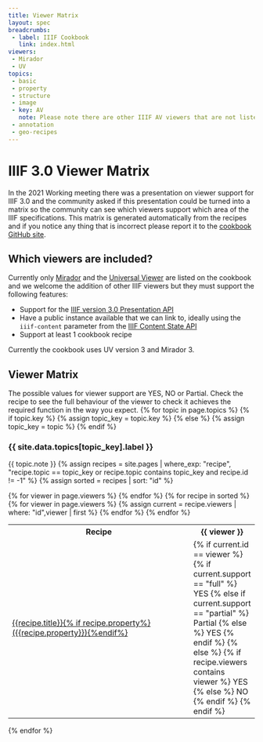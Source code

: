 ```yaml
---
title: Viewer Matrix
layout: spec
breadcrumbs:
 - label: IIIF Cookbook
   link: index.html
viewers:
 - Mirador
 - UV
topics:
 - basic
 - property
 - structure  
 - image
 - key: AV
   note: Please note there are other IIIF AV viewers that are not listed like the [Europeana Player](https://github.com/europeana/media-player) and the [iiif-react-media-player](https://samvera-labs.github.io/iiif-react-media-player/). These are not included in the matrix due to a lack of public linkable instance rather than them not supporting some of the recipes. 
 - annotation
 - geo-recipes
---
```


<link rel='stylesheet' href="{{ site.cookbook_url | absolute_url }}/css/style.css"/>

# IIIF 3.0 Viewer Matrix

In the 2021 Working meeting there was a presentation on viewer support for IIIF 3.0 and the community asked if this presentation could be turned into a matrix so the community can see which viewers support which area of the IIIF specifications. This matrix is generated automatically from the recipes and if you notice any thing that is incorrect please report it to the [cookbook GitHub site](https://github.com/IIIF/cookbook-recipes/issues/new).

## Which viewers are included?
Currently only [Mirador](https://projectmirador.org/) and the [Universal Viewer](https://universalviewer.io/) are listed on the cookbook and we welcome the addition of other IIIF viewers but they must support the following features:

 * Support for the [IIIF version 3.0 Presentation API](https://iiif.io/api/presentation/3.0/)
 * Have a public instance available that we can link to, ideally using the `iiif-content` parameter from the [IIIF Content State API](https://iiif.io/api/content-state/)
 * Support at least 1 cookbook recipe 

Currently the cookbook uses UV version 3 and Mirador 3.  

## Viewer Matrix

The possible values for viewer support are YES, NO or Partial. Check the recipe to see the full behaviour of the viewer to check it achieves the required function in the way you expect.
{% for topic in page.topics  %}
{% if topic.key %} 
    {% assign topic_key = topic.key %}
{% else %}
    {% assign topic_key = topic %}
{% endif %}   

### {{ site.data.topics[topic_key].label }}

{{ topic.note }}
{% assign recipes = site.pages | where_exp: "recipe", "recipe.topic == topic_key or recipe.topic contains topic_key and recipe.id != -1" %}
{% assign sorted = recipes | sort: "id" %}
<table class="viewer">
    <tr>
        <th>Recipe</th>
        {% for viewer in page.viewers %}
            <th>{{ viewer }}</th>
        {% endfor %}
    </tr>    
{% for recipe in sorted %}
    <tr>
        <td><a href="{{ site.cookbook_url | absolute_url }}{{ recipe.url }}">{{recipe.title}}{% if recipe.property%} ({{recipe.property}}){%endif%}</a></td>
        {% for viewer in page.viewers %}
            {% assign current = recipe.viewers | where: "id",viewer | first %}
            <td width="100px">
                {% if current.id == viewer %}
                    {% if current.support == "full" %}
                        YES
                    {% else if current.support == "partial" %}
                        Partial
                    {% else %}
                        YES
                    {% endif %}
                {% else %}
                    {% if recipe.viewers contains viewer %} 
                        YES
                    {% else %}    
                        NO
                    {% endif %}
                {% endif %}
            </td>
        {% endfor %}
    </tr>
{% endfor %}
</table>
{% endfor %}


